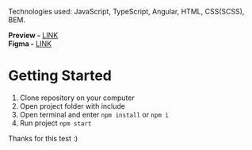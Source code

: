 Technologies used: JavaScript, TypeScript, Angular, HTML, CSS(SCSS), BEM. 

**Preview -** [LINK](https://spacehook.github.io//)  
**Figma -** [LINK](https://www.figma.com/file/NbQYKhk0CNLi55XrBLhqe1/Angular-trainee-tech-task-design?node-id=0%3A1)  

# Getting Started  
1. Clone repository on your computer
2. Open project folder with include
3. Open terminal and enter `npm install` or `npm i`
4. Run project `npm start`  

Thanks for this test :)